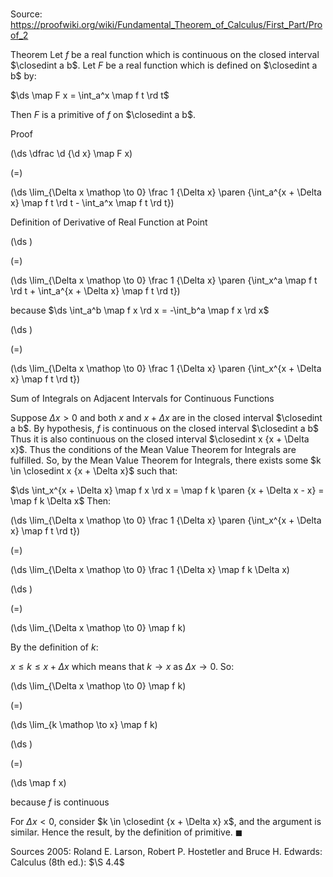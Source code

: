 # 

Source: https://proofwiki.org/wiki/Fundamental_Theorem_of_Calculus/First_Part/Proof_2

Theorem
Let $f$ be a real function which is continuous on the closed interval $\closedint a b$.
Let $F$ be a real function which is defined on $\closedint a b$ by:

$\ds \map F x = \int_a^x \map f t \rd t$

Then $F$ is a primitive of $f$ on $\closedint a b$.


Proof













\(\ds \dfrac \d {\d x} \map F x\)

\(=\)







\(\ds \lim_{\Delta x \mathop \to 0} \frac 1 {\Delta x} \paren {\int_a^{x + \Delta x} \map f t \rd t - \int_a^x \map f t \rd t}\)





Definition of Derivative of Real Function at Point














\(\ds \)

\(=\)







\(\ds \lim_{\Delta x \mathop \to 0} \frac 1 {\Delta x} \paren {\int_x^a \map f t \rd t + \int_a^{x + \Delta x} \map f t \rd t}\)





because $\ds \int_a^b \map f x \rd x = -\int_b^a \map f x \rd x$














\(\ds \)

\(=\)







\(\ds \lim_{\Delta x \mathop \to 0} \frac 1 {\Delta x} \paren {\int_x^{x + \Delta x} \map f t \rd t}\)





Sum of Integrals on Adjacent Intervals for Continuous Functions




Suppose $\Delta x > 0$ and both $x$ and $x + \Delta x$ are in the closed interval $\closedint a b$.
By hypothesis, $f$ is continuous on the closed interval $\closedint a b$
Thus it is also continuous on the closed interval $\closedint x {x + \Delta x}$.
Thus the conditions of the Mean Value Theorem for Integrals are fulfilled.
So, by the Mean Value Theorem for Integrals, there exists some $k \in \closedint x {x + \Delta x}$ such that:

$\ds \int_x^{x + \Delta x} \map f x \rd x = \map f k \paren {x + \Delta x - x} = \map f k \Delta x$
Then:














\(\ds \lim_{\Delta x \mathop \to 0} \frac 1 {\Delta x} \paren {\int_x^{x + \Delta x} \map f t \rd t}\)

\(=\)







\(\ds \lim_{\Delta x \mathop \to 0} \frac 1 {\Delta x} \map f k \Delta x\)




















\(\ds \)

\(=\)







\(\ds \lim_{\Delta x \mathop \to 0} \map f k\)









By the definition of $k$:

$x \le k \le x + \Delta x$
which means that $k \to x$ as $\Delta x \to 0$.
So:














\(\ds \lim_{\Delta x \mathop \to 0} \map f k\)

\(=\)







\(\ds \lim_{k \mathop \to x} \map f k\)




















\(\ds \)

\(=\)







\(\ds \map f x\)





because $f$ is continuous



For $\Delta x < 0$, consider $k \in \closedint {x + \Delta x} x$, and the argument is similar.
Hence the result, by the definition of primitive.
$\blacksquare$


Sources
2005: Roland E. Larson, Robert P. Hostetler and Bruce H. Edwards: Calculus (8th ed.): $\S 4.4$




